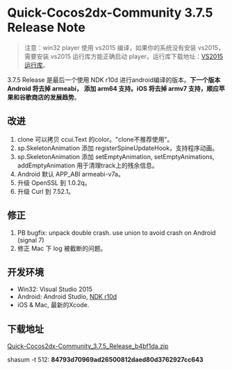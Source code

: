 # Quick-Cocos2dx-Community 3.7.5 Release Note

> 注意：win32 player 使用 vs2015 编译，如果你的系统没有安装 vs2015，需要安装 vs2015 运行库方能正确启动 player。运行库下载地址：[VS2015 运行库](https://pan.baidu.com/s/1mhW0OAG)。

3.7.5 Release 是最后一个使用 NDK r10d 进行android编译的版本。**下一个版本 Android 将去掉 armeabi， 添加 arm64 支持。iOS 将去掉 armv7 支持，顺应苹果和谷歌商店的发展趋势**。

## 改进

1. clone 可以拷贝 ccui.Text 的color。"clone不推荐使用"。
2. sp.SkeletonAnimation 添加 registerSpineUpdateHook，支持程序动画。
3. sp.SkeletonAnimation 添加 setEmptyAnimation, setEmptyAnimations, addEmptyAnimation 用于清理track上的残余信息。
4. Android 默认 APP_ABI armeabi-v7a。
5. 升级 OpenSSL 到 1.0.2q。
6. 升级 Curl 到 7.52.1。

## 修正

1. PB bugfix: unpack double crash. use union to avoid crash on Android (signal 7)
2. 修正 Mac 下 log 被截断的问题。

## 开发环境

* Win32: Visual Studio 2015
* Android: Android Studio, [NDK r10d](https://pan.baidu.com/s/1sjZMx6d)
* iOS & Mac, 最新的Xcode.

## 下载地址

[Quick-Cocos2dx-Community_3.7.5_Release_b4bf1da.zip](https://pan.baidu.com/s/1hclKrMSVIhCHQUwFDMMHpA)

shasum -t 512: **84793d70969ad26500812daed80d3762927cc643**